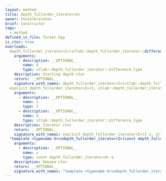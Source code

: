 ```yaml
---
layout: method
title: depth_fullorder_iterator<I>
owner: fosterbrereton
brief: Constructor
tags:
  - method
defined_in_file: forest.hpp
is_ctor: true
overloads:
  depth_fullorder_iterator<I>(stlab::depth_fullorder_iterator::difference_type):
    arguments:
      - description: __OPTIONAL__
        name: d
        type: stlab::depth_fullorder_iterator::difference_type
    description: Starting depth ctor
    return: __OPTIONAL__
    signature_with_names: depth_fullorder_iterator<I>(stlab::depth_fullorder_iterator::difference_type d)
  explicit depth_fullorder_iterator<I>(I, stlab::depth_fullorder_iterator::difference_type):
    arguments:
      - description: __OPTIONAL__
        name: x
        type: I
      - description: __OPTIONAL__
        name: d
        type: stlab::depth_fullorder_iterator::difference_type
    description: Iterator ctor
    return: __OPTIONAL__
    signature_with_names: explicit depth_fullorder_iterator<I>(I x, stlab::depth_fullorder_iterator::difference_type d)
  "template <typename U>\ndepth_fullorder_iterator<I>(const depth_fullorder_iterator<U> &)":
    arguments:
      - description: __OPTIONAL__
        name: x
        type: const depth_fullorder_iterator<U> &
    description: Rebase ctor
    return: __OPTIONAL__
    signature_with_names: "template <typename U>\ndepth_fullorder_iterator<I>(const depth_fullorder_iterator<U> & x)"
---
```


